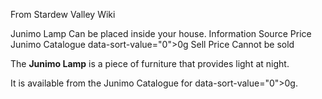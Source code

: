 From Stardew Valley Wiki

Junimo Lamp Can be placed inside your house. Information Source Price Junimo Catalogue data-sort-value="0"&gt;0g Sell Price Cannot be sold

The **Junimo Lamp** is a piece of furniture that provides light at night.

It is available from the Junimo Catalogue for data-sort-value="0"&gt;0g.
